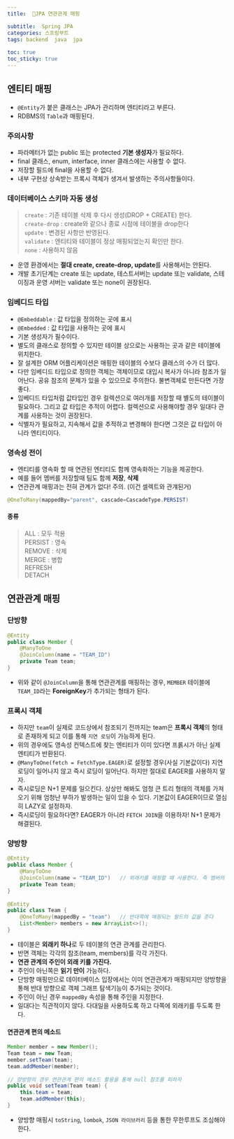 ```yaml
---
title:  🍃JPA 연관관계 매핑

subtitle:  Spring JPA
categories: 스프링부트 
tags: backend  java  jpa
 
toc: true
toc_sticky: true
---
```


  
## 엔티티 매핑  
- `@Entity`가 붙은 클래스는 JPA가 관리하며 엔티티라고 부른다.  
- RDBMS의 `Table`과 매핑된다.  
  
### 주의사항  
- 파라메터가 없는 public 또는 protected **기본 생성자**가 필요하다.  
- final 클래스, enum, interface, inner 클래스에는 사용할 수 없다.  
- 저장할 필드에 final을 사용할 수 없다.  
- 내부 구현상 상속받는 프록시 객체가 생겨서 발생하는 주의사항들이다.  
  
### 데이터베이스 스키마 자동 생성  
  
> `create` : 기존 테이블 삭제 후 다시 생성(DROP + CREATE) 한다.    
> `create-drop` : create와 같으나 종료 시점에 테이블을 drop한다    
> `update` : 변경된 사항만 반영된다.    
> `validate` : 엔티티와 테이블이 정상 매핑되었는지 확인만 한다.    
> `none` : 사용하지 않음    
  
- 운영 환경에서는 **절대 create, create-drop, update**를 사용해서는 안된다.  
- 개발 초기단계는 create 또는 update, 테스트서버는 update 또는 validate, 스테이징과 운영 서버는 validate 또는 none이 권장된다.  
  
### 임베디드 타입  
- `@Embeddable` : 값 타입을 정의하는 곳에 표시  
- `@Embedded` : 값 타입을 사용하는 곳에 표시  
- 기본 생성자가 필수이다.  
- 별도의 클래스로 정의할 수 있지만 테이블 상으로는 사용하는 곳과 같은 테이블에 위치한다.  
- 잘 설계한 ORM 어플리케이션은 매핑한 테이블의 수보다 클래스의 수가 더 많다.  
- 다만 임베디드 타입으로 정의한 객체는 객체이므로 대입시 복사가 아니라 참조가 일어난다. 공유 참조의 문제가 있을 수 있으므로 주의한다. 불변객체로 만든다면 가장 좋다.  
- 임베디드 타입처럼 값타입인 경우 컬렉션으로 여러개를 저장할 때 별도의 테이블이 필요하다. 그리고 값 타입은 추적이 어렵다. 컬렉션으로 사용해야할 경우 일대다 관계를 사용하는 것이 권장된다.  
- 식별자가 필요하고, 지속해서 값을 추적하고 변경해야 한다면 그것은 값 타입이 아니라 엔티티이다.  
  
### 영속성 전이  
- 엔티티를 영속화 할 때 연관된 엔티티도 함께 영속화하는 기능을 제공한다.  
- 예를 들어 멤버를 저장할때 팀도 함께 **저장**, **삭제**  
- 연관관계 매핑과는 전혀 관계가 없다! 주의. (이건 셀렉트와 관걔된거)  
  
```java  
@OneToMany(mappedBy="parent", cascade=CascadeType.PERSIST)  
```  
  
#### 종류  
  
> ALL : 모두 적용    
> PERSIST : 영속    
> REMOVE : 삭제    
> MERGE : 병합    
> REFRESH    
> DETACH    
  
  
## 연관관계 매핑  
### 단방향  
  
```java  
@Entity  
public class Member {  
	@ManyToOne  
	@JoinColumn(name = "TEAM_ID")  
	private Team team;  
}  
```  
  
- 위와 같이 `@JoinColumn`을 통해 연관관계를 매핑하는 경우, `MEMBER` 테이블에 `TEAM_ID`라는 **ForeignKey**가 추가되는 형태가 된다.  
  
### 프록시 객체  
- 하지만 `team`이 실제로 코드상에서 참조되기 전까지는 team은 **프록시 객체**의 형태로 존재하게 되고 이를 통해 `지연 로딩`이 가능하게 된다.  
- 위의 경우에도 영속성 컨텍스트에 찾는 엔티티가 이미 있다면 프롥시가 아닌 실제 엔티티가 반환된다.  
- `@ManyToOne(fetch = FetchType.EAGER)`로 설정할 경우(사실 기본값이다) 지연로딩이 일어나지 않고 즉시 로딩이 일어난다. 하지만 절대로 EAGER를 사용하지 말자.  
- 즉시로딩은 N+1 문제를 일으킨다. 상상만 해봐도 엄청 큰 트리 형태의 객체를 가져오기 위해 엄청난 부하가 발생하는 일이 있을 수 있다. 기본값이 EAGER이므로 열심히 LAZY로 설정하자.  
- 즉시로딩이 필요하다면? EAGER가 아니라 `FETCH JOIN`을 이용하자! N+1 문제가 해결된다.  
  
### 양방향  
  
```java  
@Entity  
public class Member {  
	@ManyToOne  
	@JoinColumn(name = "TEAM_ID")	// 외래키를 매핑할 때 사용한다. 즉 멤버의 테이블에 외래키  
	private Team team;  
}  
  
@Entity  
public class Team {  
	@OneToMany(mappedBy = "team")	// 반대쪽에 매핑되는 필드의 값을 준다  
	List<Member> members = new ArrayList<>();  
}  
```  
  
- 테이블은 **외래키 하나**로 두 테이블의 연관 관계를 관리한다.  
- 반면 객체는 각각의 참조(team, members)를 각각 가진다.  
- **연관 관계의 주인이 외래 키를 가진다.**  
- 주인이 아닌쪽은 **읽기 만이** 가능하다.  
- 단방향 매핑만으로 데이터베이스 입장에서는 이미 연관관계가 매핑되지만 양방향을 통해 반대 방향으로 객체 그래프 탐색기능이 추가되는 것이다.  
- 주인이 아닌 경우 `mappedBy` 속성을 통해 주인을 지정한다.  
- 일대다는 직관적이지 않다. 다대일을 사용하도록 하고 다쪽에 외래키를 두도록 한다.  
  
#### 연관관계 편의 메소드  
  
```java  
Member member = new Member();  
Team team = new Team;  
member.setTeam(team);  
team.addMember(member);  
  
// 양방향의 경우 연관관계 편의 메소드 활용을 통해 null 참조를 피하자   
public void setTeam(Team team) {  
	this.team = team;  
	team.addMember(this);  
}  
```  
  
- 양방향 매핑시  `toString`, `lombok`, `JSON 라이브러리` 등을 통한 무한루프도 조심해야 한다.  
